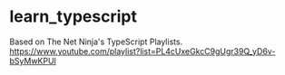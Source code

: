 # learn_typescript
Based on The Net Ninja's TypeScript Playlists.
https://www.youtube.com/playlist?list=PL4cUxeGkcC9gUgr39Q_yD6v-bSyMwKPUI
